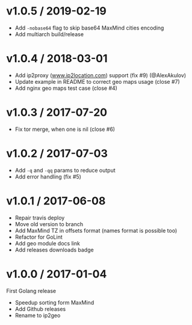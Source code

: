 v1.0.5 / 2019-02-19
==================

  * Add `-nobase64` flag to skip base64 MaxMind cities encoding
  * Add multiarch build/release

v1.0.4 / 2018-03-01
==================

  * Add ip2proxy (www.ip2location.com) support (fix #9) (@AlexAkulov)
  * Update example in README to correct geo maps usage (close #7)
  * Add nginx geo maps test case (close #4)

v1.0.3 / 2017-07-20
===================

  * Fix tor merge, when one is nil (close #6)

v1.0.2 / 2017-07-03
===================

  * Add `-q` and `-qq` params to reduce output
  * Add error handling (fix #5)

v1.0.1 / 2017-06-08
===================

  * Repair travis deploy
  * Move old version to branch
  * Add MaxMind TZ in offsets format (names format is possible too)
  * Refactor for GoLint
  * Add geo module docs link
  * Add releases downloads badge
  
v1.0.0 / 2017-01-04
===================
First Golang release
  * Speedup sorting form MaxMind
  * Add Github releases
  * Rename to ip2geo
